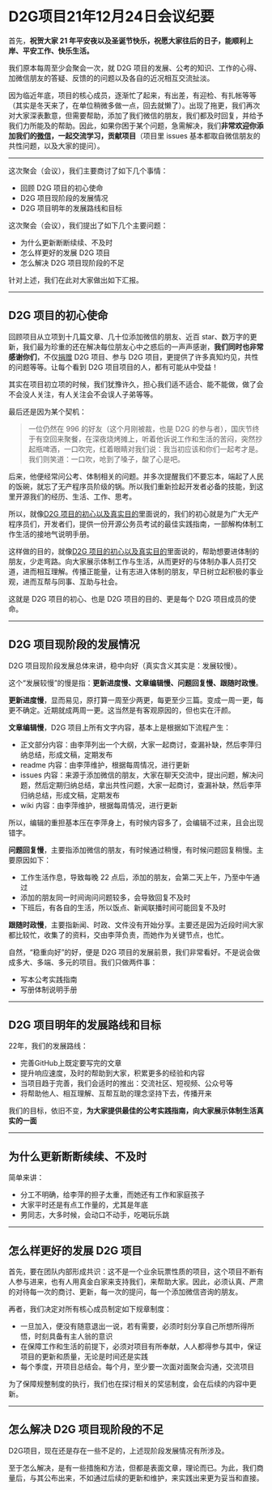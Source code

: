 # D2G项目21年12月24日会议纪要

首先，**祝贺大家 21 年平安夜以及圣诞节快乐，祝愿大家往后的日子，能顺利上岸、平安工作、快乐生活。**

我们原本每周至少会聚会一次，就 D2G 项目的发展、公考的知识、工作的心得、加微信朋友的答疑、反馈的的问题以及各自的近况相互交流扯淡。

因为临近年底，项目的核心成员，逐渐忙了起来，有出差，有迎检、有扎帐等等（其实是冬天来了，在单位稍微多做一点，回去就懒了）。出现了拖更，我们再次对大家深表歉意，但需要帮助，添加了我们微信的朋友，我们都及时回复，并给予我们力所能及的帮助。因此，如果你困于某个问题，急需解决，我们**非常欢迎你添加我们的[微信](https://github.com/miss-mumu/developer2gwy/wiki/%E8%81%94%E7%B3%BB%E6%88%91%E4%BB%AC)，一起交流学习，贡献项目**（项目里 issues 基本都取自微信朋友的共性问题，以及大家的提问）。

---

这次聚会（会议），我们主要商讨了如下几个事情：

* 回顾 D2G 项目的初心使命
* D2G 项目现阶段的发展情况
* D2G 项目明年的发展路线和目标

这次聚会（会议），我们提出了如下几个主要问题：

* 为什么更新断断续续、不及时
* 怎么样更好的发展 D2G 项目
* 怎么解决 D2G 项目现阶段的不足

针对上述，我们在此对大家做出如下汇报。

---

## **D2G 项目的初心使命**

回顾项目从立项到十几篇文章、几十位添加微信的朋友、近百 star、数万字的更新，我们最为珍重的还在解决每位朋友心中之惑后的一声声感谢，**我们同时也非常感谢你们**，不仅[捐赠](https://github.com/miss-mumu/developer2gwy/wiki/%E6%8D%90%E8%B5%A0%E8%A7%84%E5%88%99) D2G 项目、参与 D2G 项目，更提供了许多真知灼见，共性的问题等等。让每个看到 D2G 项目项目的人，都有可能从中受益！

其实在项目初立项的时候，我们犹豫许久，担心我们适不适合、能不能做，做了会不会没人关注，有人关注会不会误人子弟等等。

最后还是因为某个契机：

> 一位仍然在 996 的好友（这个月刚被裁，也是 D2G 的参与者），国庆节终于有空回来聚餐，在深夜烧烤摊上，听着他诉说工作和生活的苦闷，突然抄起瓶啤酒，一口吹完，红着眼睛对我们说：我当初应该和你们一起考才是。我们则笑道：一口吹，呛到了嗓子，酸了心是吧。

后来，他便经常问公考、体制相关的问题。并多次提醒我们不要忘本，端起了人民的饭碗，就忘了无产程序员阶级的锅。所以我们重新捡起开发者必备的技能，到这里开源我们的经历、生活、工作、思考。

所以，就像[D2G 项目的初心以及真实目的](https://github.com/miss-mumu/developer2gwy/issues/3#)里面说的，我们的初心就是为广大无产程序员们，开发者们，提供一份开源公务员考试的最佳实践指南，一部解构体制工作生活的接地气说明手册。

这样做的目的，就像[D2G 项目的初心以及真实目的](https://github.com/miss-mumu/developer2gwy/issues/3#)里面说的，帮助想要进体制的朋友，少走弯路。向大家展示体制工作与生活，从而更好的与体制办事人员打交道，进而相互理解。传播正能量，让有志进入体制的朋友，早日树立起积极的事业观，进而互帮与同事、互助与社会。

这就是 D2G 项目的初心、也是 D2G 项目的目的、更是每个 D2G 项目成员的使命。

---

## D2G 项目现阶段的发展情况

D2G 项目现阶段发展总体来讲，稳中向好（真实含义其实是：发展较慢）。

这个“发展较慢”的慢是指：**更新进度慢、文章编辑慢、问题回复慢、跟随时政慢**。

**更新进度慢**，显而易见，原打算一周至少两更，每更至少三篇。变成一周一更，每更不确定。近期就成两周一更。这当然是有客观原因的，但也实在汗颜。

**文章编辑慢**，D2G 项目上所有文字内容，基本上是根据如下流程产生：

* 正文部分内容：由李萍列出一个大纲，大家一起商讨，查漏补缺，然后李萍归纳总结，形成文稿，定期发布
* readme 内容：由李萍维护，根据每周情况，进行更新
* issues 内容：来源于添加微信的朋友，大家在聊天交流中，提出问题，解决问题，然后定期归纳总结，拿出共性问题，大家一起商讨，查漏补缺，然后李萍归纳总结，形成文稿，定期发布
* wiki 内容：由李萍维护，根据每周情况，进行更新

所以，编辑的重担基本压在李萍身上，有时候内容多了，会编辑不过来，且会出现错字。

**问题回复慢**，主要指添加微信的朋友，有时候通过稍慢，有时候问题回复稍慢。主要原因如下：

* 工作生活作息，导致每晚 22 点后，添加的朋友，会第二天上午，乃至中午通过
* 添加的朋友同一时间询问问题较多，会导致回复不及时
* 下班后，有各自的生活，所以饭点、新闻联播时间可能回复不及时

**跟随时政慢**，主要指新闻、时政、文件没有开始分享。主要还是因为近段时间大家都比较忙，收集了的资料，交由李萍负责，而她作为关键节点，也忙。

自然，“稳重向好”的好，便是 D2G 项目的发展前景，我们非常看好。不是说会做成多大、多端、多元的项目。我们只做两件事：

* 写本公考实践指南
* 写册体制说明手册

---

## D2G 项目明年的发展路线和目标

22年，我们的发展路线：

* 完善GitHub上既定要写完的文章
* 提升响应速度，及时的帮助到大家，积累更多的经验和内容
* 当项目趋于完善，我们会适时的推出：交流社区、短视频、公众号等
* 将帮助他人、相互理解、互帮互助的理念坚持下去，传播开来

我们的目标，依旧不变，**为大家提供最佳的公考实践指南，向大家展示体制生活真实的一面**

---

## 为什么更新断断续续、不及时

简单来讲：

* 分工不明确，给李萍的担子太重，而她还有工作和家庭孩子
* 大家平时还是有点工作量的，尤其是年底
* 男同志，大多时候，会动口不动手，吃喝玩乐跳

---

## 怎么样更好的发展 D2G 项目

首先，要在团队内部形成共识：这不是一个业余玩票性质的项目，这个项目不断有人参与进来，也有人用真金白家来支持我们，来帮助大家。因此，必须认真、严肃的对待每一次的商讨、更新，每一次的提问，每一个添加微信咨询的朋友。

再者，我们决定对所有核心成员制定如下规章制度：

* 一旦加入，便没有随意退出一说，若有需要，必须时刻分享自己所想所得所悟，时刻具备有主人翁的意识
* 在保障工作和生活的前提下，必须对项目有所奉献，人人都得参与其中，保证项目的更新和质量，无论是时间还是实践
* 每个季度，开项目总结会。每个月，至少要一次面对面聚会沟通，交流项目

为了保障规整制度的执行，我们也在探讨相关的奖惩制度，会在后续的内容中更新。

---

## 怎么解决 D2G 项目现阶段的不足

D2G项目，现在还是存在一些不足的，上述现阶段发展情况有所涉及。

至于怎么解决，是有一些措施和方法，但都是表面文章，理论而已。为此，我们商量后，与其公布出来，不如通过后续的更新和维护，来实践出来更为妥当和直接。